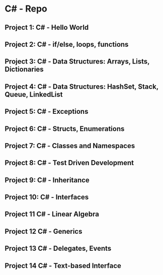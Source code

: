 # C# - Repo

## Project 1: C# - Hello World
## Project 2: C# - if/else, loops, functions
## Project 3: C# - Data Structures: Arrays, Lists, Dictionaries
## Project 4: C# - Data Structures: HashSet, Stack, Queue, LinkedList
## Project 5: C# - Exceptions
## Project 6: C# - Structs, Enumerations
## Project 7: C# - Classes and Namespaces
## Project 8: C# - Test Driven Development
## Project 9: C# - Inheritance
## Project 10: C# - Interfaces
## Project 11 C# - Linear Algebra
## Project 12 C# - Generics
## Project 13 C# - Delegates, Events
## Project 14 C# - Text-based Interface